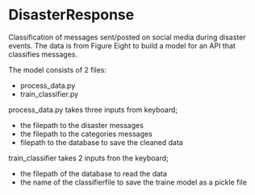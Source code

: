 # DisasterResponse

Classification of messages sent/posted on social media during disaster events.
The data is from Figure Eight to build a model for an API that classifies messages.

The model consists of 2 files:
- process_data.py
- train_classifier.py

process_data.py takes three inputs from keyboard;

- the filepath to the disaster messages
- the filepath to the categories messages
- filepath to the database to save the cleaned data

train_classifier takes 2 inputs fron the keyboard;

- the filepath of the database to read the data
- the name of the classifierfile to save the traine model as a pickle file


